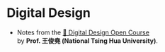 # Digital Design
- Notes from the [🎥 Digital Design Open Course](https://www.youtube.com/playlist?list=PLS0SUwlYe8czJbz5-sRtbuTleObQE9mOa)  
  by **Prof. 王俊堯 (National Tsing Hua University)**.